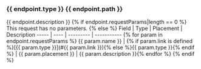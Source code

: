 ### {{ endpoint.type }} {{ endpoint.path }}
{{ endpoint.description }}
{% if endpoint.requestParams|length == 0 %}
This request has no parameters.
{% else %}
Field | Type | Placement | Description
----- | ---- | --------- | ----------- {% for param in endpoint.requestParams %}
{{ param.name }} | {% if param.link is defined %}[{{ param.type }}](#{{ param.link }}){% else %}{{ param.type }}{% endif %} | {{ param.placement }} | {{ param.description }}{% endfor %}
{% endif %}

